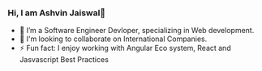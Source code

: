 ### Hi, I am Ashvin Jaiswal👋


- 🔭 I’m a Software Engineer Devloper, specializing in Web development.
- 👯 I'm looking to collaborate on International Companies.
- ⚡ Fun fact: I enjoy working with Angular Eco system, React and Jasvascript Best Practices

<!--
**ashvinjaiswal/ashvinjaiswal** is a ✨ _special_ ✨ repository because its `README.md` (this file) appears on your GitHub profile.

Here are some ideas to get you started:

- 🔭 I’m currently working on ...
- 🌱 I’m currently learning ...
- 👯 I’m looking to collaborate on ...
- 🤔 I’m looking for help with ...
- 💬 Ask me about ...
- 📫 How to reach me: ...
- 😄 Pronouns: ...
- ⚡ Fun fact: ...
-->
